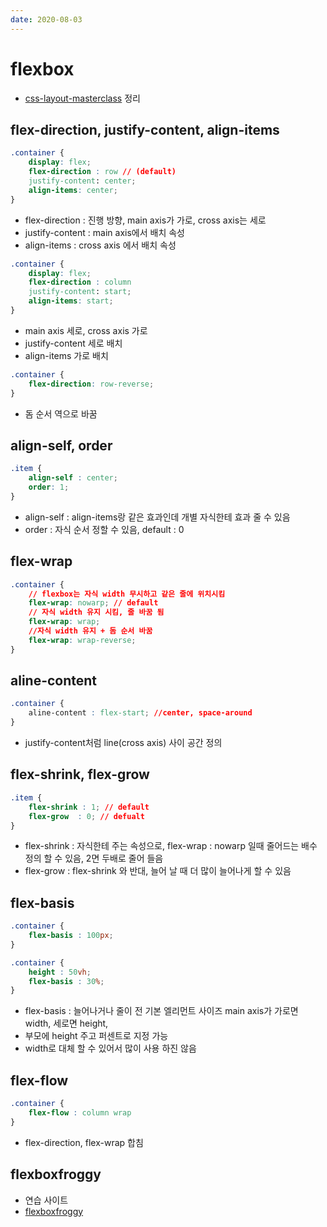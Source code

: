 ```yaml
---
date: 2020-08-03
---
```


# flexbox

- [css-layout-masterclass](https://nomadcoders.co/css-layout-masterclass) 정리


## flex-direction, justify-content, align-items
```css
.container {
    display: flex;
    flex-direction : row // (default)
    justify-content: center;
    align-items: center;
}
```
- flex-direction : 진행 방향, main axis가 가로, cross axis는 세로
- justify-content : main axis에서 배치 속성
- align-items : cross axis 에서 배치 속성

```css
.container {
    display: flex;
    flex-direction : column 
    justify-content: start;
    align-items: start;
}
```
- main axis 세로, cross axis 가로
- justify-content 세로 배치
- align-items 가로 배치

```css
.container {
    flex-direction: row-reverse;
}
```
- 돔 순서 역으로 바꿈

## align-self, order
```css
.item {
    align-self : center;
    order: 1;
}
```
- align-self : align-items랑 같은 효과인데 개별 자식한테 효과 줄 수 있음
- order : 자식 순서 정할 수 있음, default : 0

## flex-wrap
``` css
.container {
    // flexbox는 자식 width 무시하고 같은 줄에 위치시킴
    flex-wrap: nowarp; // default
    // 자식 width 유지 시킴, 줄 바꿈 됨
    flex-wrap: wrap;
    //자식 width 유지 + 돔 순서 바꿈 
    flex-wrap: wrap-reverse;
}
```

## aline-content
``` css
.container {
    aline-content : flex-start; //center, space-around
}
```
- justify-content처럼 line(cross axis) 사이 공간 정의

## flex-shrink, flex-grow
```css
.item {
    flex-shrink : 1; // default
    flex-grow  : 0; // defualt
}
```
- flex-shrink : 자식한테 주는 속성으로, flex-wrap : nowarp 일때 줄어드는 배수 정의 할 수 있음, 2면 두배로 줄어 들음
- flex-grow  : flex-shrink 와 반대, 늘어 날 때 더 많이 늘어나게 할 수 있음

## flex-basis
```css
.container {
    flex-basis : 100px;
}

.container {
    height : 50vh;
    flex-basis : 30%;
}
```
- flex-basis : 늘어나거나 줄이 전 기본 엘리먼트 사이즈 main axis가 가로면 width, 세로면 height, 
- 부모에 height 주고 퍼센트로 지정 가능
- width로 대체 할 수 있어서 많이 사용 하진 않음

## flex-flow
```css
.container {
    flex-flow : column wrap
}
```
- flex-direction, flex-wrap 합침

## flexboxfroggy
- 연습 사이트
- [flexboxfroggy](https://flexboxfroggy.com/#ko)
